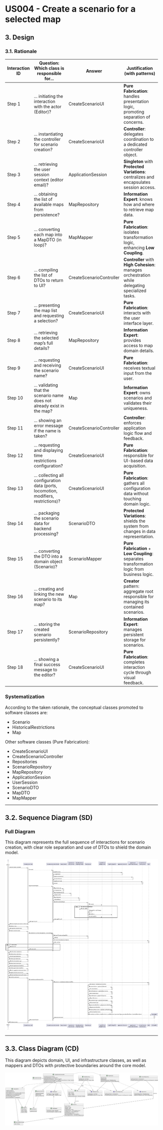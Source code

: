 # US004 - Create a scenario for a selected map

## 3. Design

### 3.1. Rationale

| Interaction ID | Question: Which class is responsible for...                                                 | Answer                     | Justification (with patterns)                                                                    |
|----------------|---------------------------------------------------------------------------------------------|----------------------------|--------------------------------------------------------------------------------------------------|
| Step 1         | ... initiating the interaction with the actor (Editor)?                                     | CreateScenarioUI           | **Pure Fabrication**: handles presentation logic, promoting separation of concerns.              |
| Step 2         | ... instantiating the controller for scenario creation?                                     | CreateScenarioUI           | **Controller**: delegates coordination to a dedicated controller object.                         |
| Step 3         | ... retrieving the user session context (editor email)?                                     | ApplicationSession         | **Singleton** with **Protected Variations**: centralizes and encapsulates session access.        |
| Step 4         | ... obtaining the list of available maps from persistence?                                  | MapRepository              | **Information Expert**: knows how and where to retrieve map data.                                |
| Step 5         | ... converting each map into a MapDTO (in loop)?                                            | MapMapper                  | **Pure Fabrication**: isolates transformation logic, enhancing **Low Coupling**.                 |
| Step 6         | ... compiling the list of DTOs to return to UI?                                             | CreateScenarioController   | **Controller** with **High Cohesion**: manages orchestration while delegating specialized tasks. |
| Step 7         | ... presenting the map list and requesting a selection?                                     | CreateScenarioUI           | **Pure Fabrication**: interacts with the user interface layer.                                   |
| Step 8         | ... retrieving the selected map’s full details?                                             | MapRepository              | **Information Expert**: provides access to map domain details.                                   |
| Step 9         | ... requesting and receiving the scenario name?                                             | CreateScenarioUI           | **Pure Fabrication**: receives textual input from the user.                                      |
| Step 10        | ... validating that the scenario name does not already exist in the map?                    | Map                        | **Information Expert**: owns scenarios and validates their uniqueness.                           |
| Step 11        | ... showing an error message if the name is taken?                                          | CreateScenarioController   | **Controller**: enforces application logic flow and feedback.                                    |
| Step 12        | ... requesting and displaying time restrictions configuration?                              | CreateScenarioUI           | **Pure Fabrication**: responsible for UI-based data acquisition.                                 |
| Step 13        | ... collecting all configuration data (ports, locomotion, modifiers, restrictions)?         | CreateScenarioUI           | **Pure Fabrication**: gathers all configuration data without touching domain logic.              |
| Step 14        | ... packaging the scenario data for backend processing?                                     | ScenarioDTO                | **Protected Variations**: shields the system from changes in data representation.                |
| Step 15        | ... converting the DTO into a domain object (Scenario)?                                     | ScenarioMapper             | **Pure Fabrication** + **Low Coupling**: separates transformation logic from business logic.     |
| Step 16        | ... creating and linking the new scenario to its map?                                       | Map                        | **Creator** pattern: aggregate root responsible for managing its contained scenarios.            |
| Step 17        | ... storing the created scenario persistently?                                              | ScenarioRepository         | **Information Expert**: manages persistent storage for scenarios.                                |
| Step 18        | ... showing a final success message to the editor?                                          | CreateScenarioUI           | **Pure Fabrication**: completes interaction cycle through visual feedback.                       |

### Systematization

According to the taken rationale, the conceptual classes promoted to software classes are:

* Scenario
* HistoricalRestrictions
* Map

Other software classes (Pure Fabrication):

* CreateScenarioUI
* CreateScenarioController
* Repositories
* ScenarioRepository
* MapRepository
* ApplicationSession
* UserSession
* ScenarioDTO
* MapDTO
* MapMapper

 
---

## 3.2. Sequence Diagram (SD)

### Full Diagram

This diagram represents the full sequence of interactions for scenario creation, with clear role separation and use of DTOs to shield the domain model.

![Sequence Diagram - Full](svg/US004-SD-full.svg)

---

## 3.3. Class Diagram (CD)

This diagram depicts domain, UI, and infrastructure classes, as well as mappers and DTOs with protective boundaries around the core model.

![Class Diagram](svg/US004-CD.svg)
